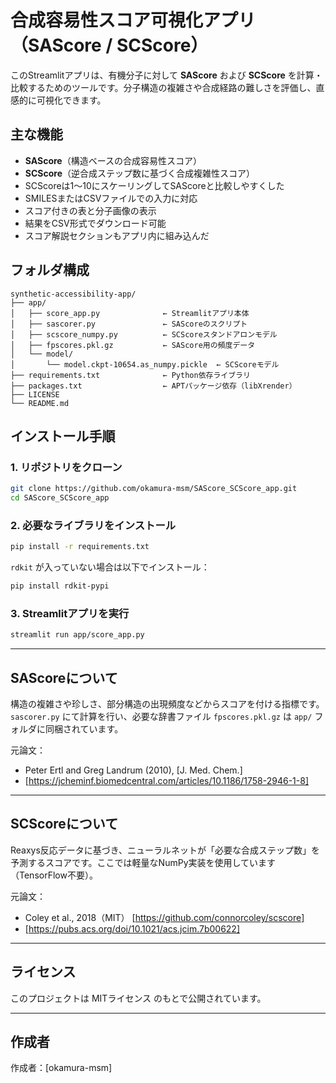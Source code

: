 # 合成容易性スコア可視化アプリ（SAScore / SCScore）

このStreamlitアプリは、有機分子に対して **SAScore** および **SCScore** を計算・比較するためのツールです。分子構造の複雑さや合成経路の難しさを評価し、直感的に可視化できます。

## 主な機能

- **SAScore**（構造ベースの合成容易性スコア）
- **SCScore**（逆合成ステップ数に基づく合成複雑性スコア）
- SCScoreは1〜10にスケーリングしてSAScoreと比較しやすくした
- SMILESまたはCSVファイルでの入力に対応
- スコア付きの表と分子画像の表示
- 結果をCSV形式でダウンロード可能
- スコア解説セクションもアプリ内に組み込んだ

## フォルダ構成

```
synthetic-accessibility-app/
├── app/
│   ├── score_app.py              ← Streamlitアプリ本体
│   ├── sascorer.py               ← SAScoreのスクリプト
│   ├── scscore_numpy.py          ← SCScoreスタンドアロンモデル
│   ├── fpscores.pkl.gz           ← SAScore用の頻度データ
│   └── model/
│       └── model.ckpt-10654.as_numpy.pickle  ← SCScoreモデル
├── requirements.txt              ← Python依存ライブラリ
├── packages.txt                  ← APTパッケージ依存（libXrender）
├── LICENSE
└── README.md
```

## インストール手順

### 1. リポジトリをクローン
```bash
git clone https://github.com/okamura-msm/SAScore_SCScore_app.git
cd SAScore_SCScore_app
```

### 2. 必要なライブラリをインストール
```bash
pip install -r requirements.txt
```

`rdkit` が入っていない場合は以下でインストール：
```bash
pip install rdkit-pypi
```

### 3. Streamlitアプリを実行
```bash
streamlit run app/score_app.py
```

---

## SAScoreについて

構造の複雑さや珍しさ、部分構造の出現頻度などからスコアを付ける指標です。  
`sascorer.py` にて計算を行い、必要な辞書ファイル `fpscores.pkl.gz` は `app/` フォルダに同梱されています。

元論文：
- Peter Ertl and Greg Landrum (2010), [J. Med. Chem.]
- [https://jcheminf.biomedcentral.com/articles/10.1186/1758-2946-1-8]

---

## SCScoreについて

Reaxys反応データに基づき、ニューラルネットが「必要な合成ステップ数」を予測するスコアです。ここでは軽量なNumPy実装を使用しています（TensorFlow不要）。

元論文：
- Coley et al., 2018（MIT） [https://github.com/connorcoley/scscore]
- [https://pubs.acs.org/doi/10.1021/acs.jcim.7b00622]

---

## ライセンス

このプロジェクトは MITライセンス のもとで公開されています。

---

## 作成者

作成者：[okamura-msm]

